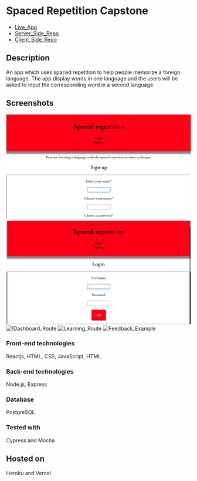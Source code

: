 # Spaced Repetition Capstone

- [Live_App](https://spaced-repetition-one.vercel.app/)
- [Server_Side_Repo](https://github.com/eriyanto87/spaced-repetition-api)
- [Client_Side_Repo](https://github.com/eriyanto87/spaced-repetition-client)

## Description

An app which uses spaced repetition to help people memorize a foreign language. The app display words in one language and the users will be asked to input the corresponding word in a second language.

## Screenshots

![Registration_Route](./src/images/registration.png)
![Login_Route](./src/images/login.png)
![!Dashboard_Route](./src/dashboard.png)
![Learning_Route](./src/learn.png)
![Feedback_Example](./src/feedback.png)

### Front-end technologies

Reactjs, HTML, CSS, JavaScript, HTML

### Back-end technologies

Node.js, Express

### Database

PostgreSQL

### Tested with

Cypress and Mocha

## Hosted on

Heroku and Vercel
